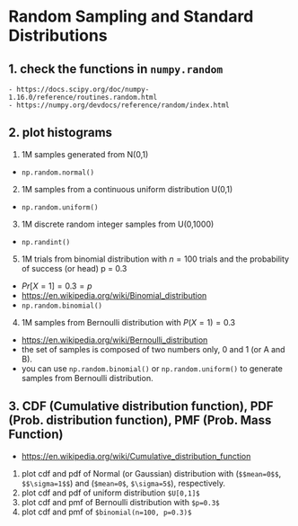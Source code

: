# Random Sampling and Standard Distributions

## 1. check the functions in `numpy.random`
    - https://docs.scipy.org/doc/numpy-1.16.0/reference/routines.random.html
    - https://numpy.org/devdocs/reference/random/index.html

## 2. plot histograms

1. 1M samples generated from N(0,1)
  - `np.random.normal()`
2. 1M samples from a continuous uniform distribution U(0,1)
  - `np.random.uniform()`
3. 1M discrete random integer samples from U(0,1000)
  - `np.randint()`
5. 1M trials from binomial distribution with $n=100$ trials and the probability of success (or head) p = 0.3
  - $Pr[X=1] = 0.3 = p$  
  - https://en.wikipedia.org/wiki/Binomial_distribution
  - `np.random.binomial()`

4. 1M samples from Bernoulli distribution with $P(X=1) = 0.3$

  - https://en.wikipedia.org/wiki/Bernoulli_distribution
  - the set of samples is composed of two numbers only, 0 and 1 (or A and B).
  - you can use `np.random.binomial()` or `np.random.uniform()` to generate samples from Bernoulli distribution.

  
## 3. CDF (Cumulative distribution function), PDF (Prob. distribution function), PMF (Prob. Mass Function)

- https://en.wikipedia.org/wiki/Cumulative_distribution_function

1. plot cdf and pdf of Normal (or Gaussian) distribution with (`$$mean=0$$`, `$$\sigma=1$$`) and (`$mean=0$`, `$\sigma=5$`), respectively.
2. plot cdf and pdf of uniform distribution `$U[0,1]$`
3. plot cdf and pmf of Bernoulli distribution with `$p=0.3$`
4. plot cdf and pmf of `$binomial(n=100, p=0.3)$`
  
  
